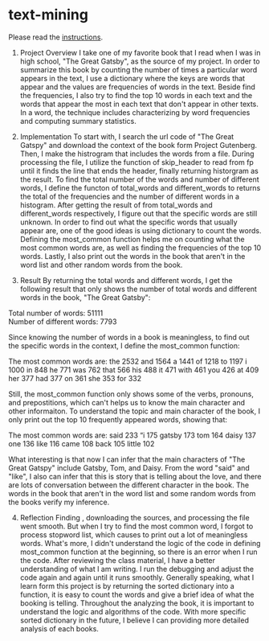 # text-mining

Please read the [instructions](instructions.md).
1. Project Overview
I take one of my favorite book that I read when I was in high school, "The Great Gatsby", as the source of my project. In order to summarize this book by counting the number of times a particular word appears in the text, I use a dictionary where the keys are words that appear and the values are frequencies of words in the text. Beside find the frequencies, I also try to find the top 10 words in each text and the words that appear the most in each text that don't appear in other texts. In a word, the technique includes characterizing by word frequencies and computing summary statistics.

2. Implementation
To start with, I search the url code of "The Great Gatspy" and download the context of the book form Project Gutenberg. Then, I make the histrogram that includes the words from a file. During processing the file, I utilize the function of skip_header to read from fp until it finds the line that ends the header, finally returning historgram as the result. To find the total number of the words and number of different words, I define the functon of total_words and different_words to returns the total of the frequencies and the number of different words in a histogram. After getting the result of from total_words and different_words respectively, I figure out that the specific words are still unknown. In order to find out what the specific words that usually appear are, one of the good ideas is using dictionary to count the words. Defining the most_common function helps me on counting what the most common words are, as well as finding the frequencies of the top 10 words. Lastly, I also print out the words in the book that aren't in the word list and other random words from the book.

3. Result
By returning the total words and different words, I get the following result that only shows the number of total words and different words in the book, "The Great Gatsby":

Total number of words: 51111   
Number of different words: 7793

Since knowing the number of words in a book is meaningless, to find out the specific words in the context, I define the most_common function:

The most common words are:
the      2532
and      1564
a        1441
of       1218
to       1197
i        1000
in       848
he       771
was      762
that     566
his      488
it       471
with     461
you      426
at       409
her      377
had      377
on       361
she      353
for      332

Still, the most_common function only shows some of the verbs, pronouns, and prepostitions, which can't helps us to know the main character and other informaiton. To understand the topic and main character of the book, I only print out the top 10 frequently appeared words, showing that:

The most common words are:
said     233
“i       175
gatsby   173
tom      164
daisy    137
one      136
like     116
came     108
back     105
little   102

What interesting is that now I can infer that the main characters of "The Great Gatspy" include Gatsby, Tom, and Daisy. From the word "said" and "like", I also can infer that this is story that is telling about the love, and there are lots of conversation between the different character in the book. The words in the book that aren't in the word list and some random words from the books verify my inference.

4. Reflection
Finding , downloading the sources, and processing the file went smooth. But when I try to find the most common word, I forgot to process stopword list, which causes to print out a lot of meaningless words. What's more, I didn't understand the logic of the code in defining most_common function at the beginning, so there is an error when I run the code. After reviewing the class material, I have a better understanding of what I am writing. I run the debugging and adjust the code again and again until it runs smoothly. Generally speaking, what I learn form this project is by returning the sorted dictionary into a function, it is easy to count the words and give a brief idea of what the booking is telling. Throughout the analyzing the book, it is important to understand the logic and algorithms of the code. With more specific sorted dictionary in the future, I believe I can providing more detailed analysis of each books.